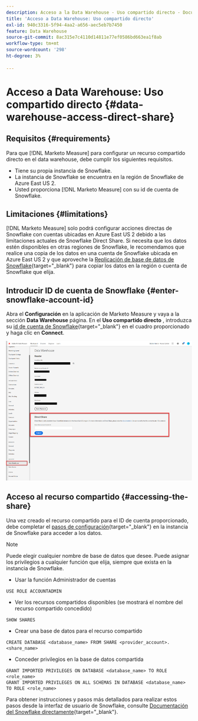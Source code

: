 ```yaml
---
description: Acceso a la Data Warehouse - Uso compartido directo - Documentación del producto
title: 'Acceso a Data Warehouse: Uso compartido directo'
exl-id: 940c3316-5f94-4aa2-a656-aec5eb7b7450
feature: Data Warehouse
source-git-commit: 8ac315e7c4110d14811e77ef0586bd663ea1f8ab
workflow-type: tm+mt
source-wordcount: '298'
ht-degree: 3%

---
```


# Acceso a Data Warehouse: Uso compartido directo {#data-warehouse-access-direct-share}

## Requisitos {#requirements}

Para que [!DNL Marketo Measure] para configurar un recurso compartido directo en el data warehouse, debe cumplir los siguientes requisitos.

* Tiene su propia instancia de Snowflake.
* La instancia de Snowflake se encuentra en la región de Snowflake de Azure East US 2.
* Usted proporciona [!DNL Marketo Measure] con su id de cuenta de Snowflake.

## Limitaciones {#limitations}

[!DNL Marketo Measure] solo podrá configurar acciones directas de Snowflake con cuentas ubicadas en Azure East US 2 debido a las limitaciones actuales de Snowflake Direct Share. Si necesita que los datos estén disponibles en otras regiones de Snowflake, le recomendamos que realice una copia de los datos en una cuenta de Snowflake ubicada en Azure East US 2 y que aproveche la [Replicación de base de datos de Snowflake](https://docs.snowflake.com/en/user-guide/database-replication-intro.html){target="_blank"} para copiar los datos en la región o cuenta de Snowflake que elija.

## Introducir ID de cuenta de Snowflake {#enter-snowflake-account-id}

Abra el **Configuración** en la aplicación de Marketo Measure y vaya a la sección **Data Warehouse** página. En el **Uso compartido directo** , introduzca su [id de cuenta de Snowflake](https://docs.snowflake.com/en/user-guide/admin-account-identifier.html){target="_blank"} en el cuadro proporcionado y haga clic en **Connect**.

![](assets/data-warehouse-access-direct-share-1.png)

## Acceso al recurso compartido {#accessing-the-share}

Una vez creado el recurso compartido para el ID de cuenta proporcionado, debe completar el [pasos de configuración](https://docs.snowflake.com/en/user-guide/data-share-consumers.html){target="_blank"} en la instancia de Snowflake para acceder a los datos.

>[!NOTE]
>
>Puede elegir cualquier nombre de base de datos que desee. Puede asignar los privilegios a cualquier función que elija, siempre que exista en la instancia de Snowflake.

* Usar la función Administrador de cuentas

```
USE ROLE ACCOUNTADMIN
```

* Ver los recursos compartidos disponibles (se mostrará el nombre del recurso compartido concedido)

```
SHOW SHARES
```

* Crear una base de datos para el recurso compartido

```
CREATE DATABASE <database_name> FROM SHARE <provider_account>.<share_name>
```

* Conceder privilegios en la base de datos compartida

```
GRANT IMPORTED PRIVILEGES ON DATABASE <database_name> TO ROLE <role_name>
GRANT IMPORTED PRIVILEGES ON ALL SCHEMAS IN DATABASE <database_name> TO ROLE <role_name>
```

Para obtener instrucciones y pasos más detallados para realizar estos pasos desde la interfaz de usuario de Snowflake, consulte [Documentación del Snowflake directamente](https://docs.snowflake.com/en/user-guide/data-share-consumers.html){target="_blank"}.
